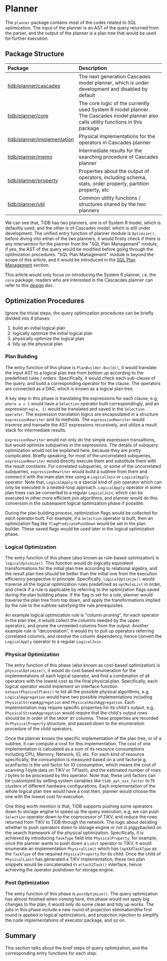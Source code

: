 # Planner

The `planner` package contains most of the codes related to SQL optimization. The input of the planner is an AST of the query returned from the parser, and the output of the planner is a plan tree that would be used for further execution.

## Package Structure

| Package                                                                                              | Description                                                                                                                          |
| :--------------------------------------------------------------------------------------------------- | :------------------------------------------------------------------------------------------------------------------------------------|
| [tidb/planner/cascades](https://github.com/pingcap/tidb/tree/master/planner/cascades)                | The next generation Cascades model planner, which is under development and disabled by default                                       |
| [tidb/planner/core](https://github.com/pingcap/tidb/tree/master/planner/core)                        | The core logic of the currently used System R model planner. The Cascades model planner also calls utility functions in this package |                                                                    |
| [tidb/planner/implementation](https://github.com/pingcap/tidb/tree/master/planner/implementation)    | Physical implementations for the operators in Cascades planner                                                                       |
| [tidb/planner/memo](https://github.com/pingcap/tidb/tree/master/planner/memo)                        | Intermediate results for the searching procedure of Cascades planner                                                                 |
| [tidb/planner/property](https://github.com/pingcap/tidb/tree/master/planner/property)                | Properties about the output of operators, including schema, stats, order property, partition property, etc                           |
| [tidb/planner/util](https://github.com/pingcap/tidb/tree/master/planner/util)                        | Common utility functions / structures shared by the two planners                                                                     |

We can see that, TiDB has two planners, one is of System R model, which is defaultly used, and the other is of Cascades model, which is still under development. The unified entry function of planner module is `Optimize()`, before diving into either of the two planners, it would firstly check if there is any intervention for the planner from the "SQL Plan Management" module, if yes, the AST of the query would be modified before going through the optimization procedures. "SQL Plan Management" module is beyond the scope of this article, and it would be introduced in the [SQL Plan Management](sql-plan-management.md) section.

This article would only focus on introducing the System R planner, i.e, the `core` package, readers who are interested in the Cascacdes planner can refer to this [design](https://github.com/pingcap/tidb/tree/master/docs/design/2018-08-29-new-planner.md) doc.

## Optimization Procedures

Ignore the trivial steps, the query optimization procedures can be briefly divided into 4 phases:

1. build an initial logical plan
2. logically optimize the initial logical plan
3. physically optimize the logical plan
4. tidy up the physical plan

### Plan Building

The entry function of this phase is `PlanBuilder.Build()`, it would translate the input AST to a logical plan tree from bottom up according to the predefined rules / orders. Specifically, it would check each sub-clause of the query, and build a corresponding operator for the clause. The operators are connected as a DAG, which is known as a logical plan tree.

A key step in this phase is translating the expressions for each clause, e.g, `where a = 1` would have a `Selection` operator built correspondingly, and an expression `eq(a, 1)` would be translated and saved in the `Selection operator`. The expression translation logics are encapsulated in a structure `expressionRewriter` and its methods. The `expressionRewriter` would traverse and transalte the AST expressions recursively, and utilize a result stack for intermediate results.

`expressionRewriter` would not only do the simple expression transaltions, but would optimize subqueries in the expressions. The details of subquery optimization would not be explained here, because they are pretty complicated. Briefly speaking, for most of the uncorrelated subqueries, `expressionRewriter` would directly execute them and substitute them with the result constants. For correlated subqueries, or some of the uncorrelated subqueries, `expressionRewriter` would build a subtree from them and connect it with the main plan tree using a `LogicalJoin` or `LogicalApply` operator. Note that, `LogicalApply` is a special kind of join operator which can only be executed in a nested-loop approach. `LogicalApply` operator in some plan trees can be converted to a regular `LogicalJoin`, which can be executed in other more efficient join algorithms, and planner would do this conversion in the subsequent logical optimization phase if possible.

During the plan building process, optimization flags would be collected for each operator built. For example, if a `Selection` operator is built, then an optimization flag like `flagPredicatePushDown` would be set in the plan builder. These saved flags would be used later in the logical optimization phase.

### Logical Optimization

The entry function of this phase (also known as rule-based optimization) is `logicalOptimize()`. This function would do logically equivalent transformations for the initial plan tree according to relational algebra, and the result plan tree should be better than the initial one from the execution efficiency perspective in principle. Specifically, `logicalOptimize()` would traverse all the logical optimization rules predefined as `optRuleList` in order, and check if a rule is applicable by referring to the optimization flags saved during the plan building phase. If the flag is set for a rule, planner would traverse the plan tree from top down, and apply the transformations implied by the rule to the subtree satisfying the rule prerequisites.

An example logical optimization rule is "column pruning", for each operator in the plan tree, it would collect the columns needed by the upper operators, and prune the unneeded columns from the output. Another example rule is "decorrelation", it would try to pull up operators referring correlated columns, and resolve the column dependency, hence convert the `LogicalApply` operator to a regular `LogicalJoin`.

### Physical Optimization

The entry function of this phase (also known as cost-based optimization) is `physicalOptimize()`, it would do cost based enumeration for the implementations of each logical operator, and find a combination of all operators with the lowest cost as the final physical plan. Specifically, each logical operator would implement an interface function `exhaustPhysicalPlans()` to list all the possible physical algorithms, e.g, `LogicalAggregation` would have two possible implementations including `PhysicalStreamAggregation` and `PhysicalHashAggregation`. Each implementation may require specific properties for its child's output, e.g, `PhysicalStreamAggregation` would require that the child's output rows should be in order of the `GROUP BY` columns. These properties are recorded in `PhysicalProperty` structure, and passed down to the enumeration procedure of the child operators.

Once the planner knows the specific implementation of the plan tree, or of a subtree, it can compute a cost for this implementation. The cost of one implementation is calculated as a sum of its resource consumptions including CPU, Memory, Network, IO, etc. For each kind of resource specifically, the consumption is measured based on a unit factor(e.g, scanFactor is the unit factor for IO consumption, which means the cost of scanning 1 byte data on TiKV or TiFlash), and the estimated number of rows / bytes to be processed by this operator. Note that, these unit factors can be customized by setting system variables like `tidb_opt_xxx_factor` to fit clusters of different hardware configurations. Each implementation of the whole logical plan tree would have a cost then, planner would choose the one with the lowest cost for execution.

One thing worth mention is that, TiDB supports pushing some operators down to storage engine to speed up the query execution, e.g, we can push `Selection` operator down to the coprocessor of TiKV, and reduce the rows returned from TiKV to TiDB through the network. The logic about deciding whether to push operators down to storage engine or not is piggybacked on the search framework of the physical optimization. Specifically, it is achieved by introducing `TaskType` field into `PhysicalProperty`, for example, once the planner wants to push down a `Limit` operator to TiKV, it would enumerate an implementation `PhysicalLimit` which has `CopXXXTaskType` as the `TaskType` of the required `PhysicalProperty` for its child. Once the child of `PhysicalLimit` has generated a TiKV implementation, these two plan snippets would be concatenated in `attach2Task()` interface, hence achieving the operator pushdown for storage engine.

### Post Optimization

The entry function of this phase is `postOptimize()`. The query optimization has almost finished when coming here, this phase would not apply big changes to the plan, it would only do some clean and tidy up works. The jobs in this phase include a new round of projection elimination(the first round is applied in logical optimization), and projection injection to simplify the code implementations of executor package, and so on.

## Summary

This section talks about the brief steps of query optimization, and the corresponding entry functions for each step.
